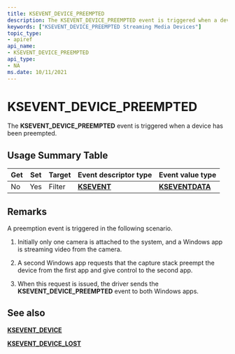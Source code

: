 ```yaml
---
title: KSEVENT_DEVICE_PREEMPTED
description: The KSEVENT_DEVICE_PREEMPTED event is triggered when a device has been preempted.
keywords: ["KSEVENT_DEVICE_PREEMPTED Streaming Media Devices"]
topic_type:
- apiref
api_name:
- KSEVENT_DEVICE_PREEMPTED
api_type:
- NA
ms.date: 10/11/2021
---
```


# KSEVENT_DEVICE_PREEMPTED

The **KSEVENT_DEVICE_PREEMPTED** event is triggered when a device has been preempted.

## Usage Summary Table

| Get | Set | Target | Event descriptor type | Event value type |
|--|--|--|--|--|
| No | Yes | Filter | [**KSEVENT**](./ksevent-structure.md) | [**KSEVENTDATA**](/windows-hardware/drivers/ddi/ks/ns-ks-kseventdata) |

## Remarks

A preemption event is triggered in the following scenario.

1. Initially only one camera is attached to the system, and a Windows app is streaming video from the camera.

1. A second Windows app requests that the capture stack preempt the device from the first app and give control to the second app.

1. When this request is issued, the driver sends the **KSEVENT_DEVICE_PREEMPTED** event to both Windows apps.

## See also

[**KSEVENT_DEVICE**](/windows-hardware/drivers/ddi/ks/ne-ks-ksevent_device)

[**KSEVENT_DEVICE_LOST**](ksevent-device-lost.md)